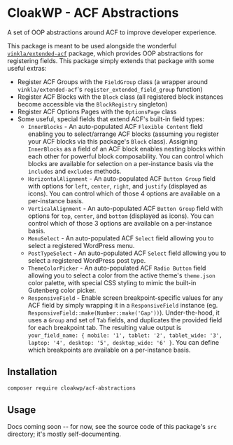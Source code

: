 # CloakWP - ACF Abstractions

A set of OOP abstractions around ACF to improve developer experience.

This package is meant to be used alongside the wonderful [`vinkla/extended-acf`](https://github.com/vinkla/extended-acf/) package, which provides OOP abstractions for registering fields. This package simply extends that package with some useful extras:

- Register ACF Groups with the `FieldGroup` class (a wrapper around `vinkla/extended-acf`'s `register_extended_field_group` function)
- Register ACF Blocks with the `Block` class (all registered block instances become accessible via the `BlockRegistry` singleton)
- Register ACF Options Pages with the `OptionsPage` class
- Some useful, special fields that extend ACF's built-in field types:
  - `InnerBlocks` - An auto-populated ACF `Flexible Content` field enabling you to select/arrange ACF blocks (assuming you register your ACF blocks via this package's `Block` class). Assigning `InnerBlocks` as a field of an ACF block enables nesting blocks within each other for powerful block composability. You can control which blocks are available for selection on a per-instance basis via the `includes` and `excludes` methods.
  - `HorizontalAlignment` - An auto-populated ACF `Button Group` field with options for `left`, `center`, `right`, and `justify` (displayed as icons). You can control which of those 4 options are available on a per-instance basis.
  - `VerticalAlignment` - An auto-populated ACF `Button Group` field with options for `top`, `center`, and `bottom` (displayed as icons). You can control which of those 3 options are available on a per-instance basis.
  - `MenuSelect` - An auto-populated ACF `Select` field allowing you to select a registered WordPress menu.
  - `PostTypeSelect` - An auto-populated ACF `Select` field allowing you to select a registered WordPress post type.
  - `ThemeColorPicker` - An auto-populated ACF `Radio Button` field allowing you to select a color from the active theme's `theme.json` color palette, with special CSS styling to mimic the built-in Gutenberg color picker.
  - `ResponsiveField` - Enable screen breakpoint-specific values for any ACF field by simply wrapping it in a `ResponsiveField` instance (eg. `ResponsiveField::make(Number::make('Gap'))`). Under-the-hood, it uses a `Group` and set of `Tab` fields, and duplicates the provided field for each breakpoint tab. The resulting value output is `your_field_name: { mobile: '1', tablet: '2', tablet_wide: '3', laptop: '4', desktop: '5', desktop_wide: '6' }`. You can define which breakpoints are available on a per-instance basis.

## Installation

```bash
composer require cloakwp/acf-abstractions
```

## Usage

Docs coming soon -- for now, see the source code of this package's `src` directory; it's mostly self-documenting.
